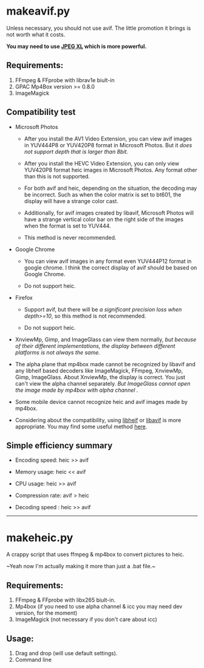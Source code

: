 # makeavif.py

Unless necessary, you should not use avif. The little promotion it brings is not worth what it costs.

**You may need to use [JPEG XL](https://github.com/libjxl/libjxl) which is more powerful.**
## Requirements:

1. FFmpeg & FFprobe with librav1e biult-in 
2. GPAC Mp4Box version >= 0.8.0
3. ImageMagick
## Compatibility test
* Microsoft Photos
   * After you install the AV1 Video Extension, you can view avif images in YUV444P8 or YUV420P8 format in Microsoft Photos. But it *does not support depth that is larger than 8bit.* 

   * After you install the HEVC Video Extension, you can only view YUV420P8 format heic images in Microsoft Photos. Any format other than this is not supported.

   * For both avif and heic, depending on the situation, the decoding may be incorrect. Such as when the color matrix is set to bt601, the display will have a strange color cast.

   * Additionally, for avif images created by libavif, Microsoft Photos will have a strange vertical color bar on the right side of the images when the format is set to YUV444.

   * This method is never recommended.

* Google Chrome
   * You can view avif images in any format even YUV444P12 format in google chrome. I think the correct display of avif should be based on Google Chrome.

   * Do not support heic.

* Firefox
   * Support avif, but there will be *a significant precision loss when depth>=10*, so this method is not recommended.

   * Do not support heic.

* XnviewMp, Gimp, and ImageGlass can view them normally, *but because of their different implementations, the display between different platforms is not always the same.*

* The alpha plane that mp4box made cannot be recognized by libavif and any libheif based decoders like ImageMagick, FFmpeg, XnviewMp, Gimp, ImageGlass. About XnviewMp, the display is correct. You just can't view the alpha channel separately. *But ImageGlass cannot open the image made by mp4box with alpha channel .*

* Some mobile device cannot recognize heic and avif images made by mp4box.

* Considering about the compatibility, using [libheif](https://github.com/strukturag/libheif) or [libavif](https://github.com/AOMediaCodec/libavif) is more appropriate. You may find some useful method [here](https://amefs.net/archives/2221.html#:~:text=%E8%AF%86%E5%88%AB%E7%9A%84%E9%97%AE%E9%A2%98%E3%80%82-,%E4%BD%BF%E7%94%A8%20libheif,-%E5%AE%89%E8%A3%85%E7%8E%AF%E5%A2%83).

## Simple efficiency summary

* Encoding speed: heic >> avif

* Memory usage: heic << avif

* CPU usage: heic >> avif 

* Compression rate: avif > heic

* Decoding speed : heic >> avif 


***
# makeheic.py
A crappy script that uses ffmpeg &amp; mp4box to convert pictures to heic.

~Yeah now I'm actually making it more than just a .bat file.~

## Requirements:
1. FFmpeg & FFprobe with libx265 biult-in.
2. Mp4box (if you need to use alpha channel & icc you may need dev version, for the moment)
3. ImageMagick (not necessary if you don't care about icc)

## Usage:
1. Drag and drop (will use default settings).
2. Command line
